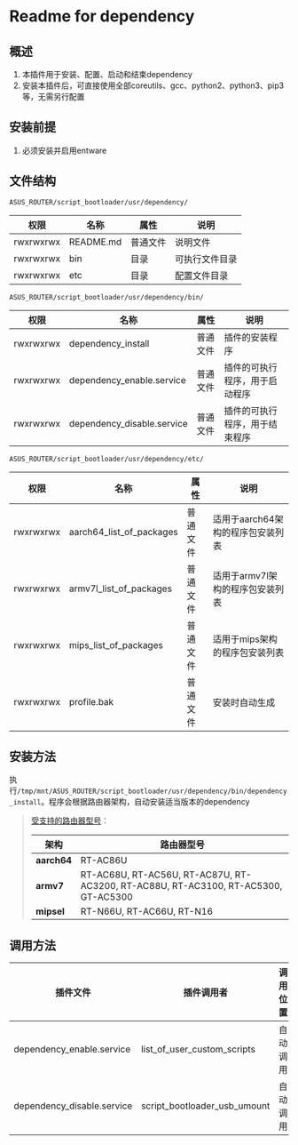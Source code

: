 # Readme for dependency

## 概述

1. 本插件用于安装、配置、启动和结束dependency
2. 安装本插件后，可直接使用全部coreutils、gcc、python2、python3、pip3等，无需另行配置

## 安装前提

1. 必须安装并启用entware

## 文件结构

`ASUS_ROUTER/script_bootloader/usr/dependency/`

| 权限      | 名称      | 属性     | 说明           |
| --------- | --------- | -------- | -------------- |
| rwxrwxrwx | README.md | 普通文件 | 说明文件       |
| rwxrwxrwx | bin       | 目录     | 可执行文件目录 |
| rwxrwxrwx | etc       | 目录     | 配置文件目录   |

`ASUS_ROUTER/script_bootloader/usr/dependency/bin/`

| 权限      | 名称                       | 属性     | 说明                           |
| --------- | -------------------------- | -------- | ------------------------------ |
| rwxrwxrwx | dependency_install         | 普通文件 | 插件的安装程序                 |
| rwxrwxrwx | dependency_enable.service  | 普通文件 | 插件的可执行程序，用于启动程序 |
| rwxrwxrwx | dependency_disable.service | 普通文件 | 插件的可执行程序，用于结束程序 |

`ASUS_ROUTER/script_bootloader/usr/dependency/etc/`

| 权限      | 名称                     | 属性     | 说明                              |
| --------- | ------------------------ | -------- | --------------------------------- |
| rwxrwxrwx | aarch64_list_of_packages | 普通文件 | 适用于aarch64架构的程序包安装列表 |
| rwxrwxrwx | armv7l_list_of_packages  | 普通文件 | 适用于armv7l架构的程序包安装列表  |
| rwxrwxrwx | mips_list_of_packages    | 普通文件 | 适用于mips架构的程序包安装列表    |
| rwxrwxrwx | profile.bak              | 普通文件 | 安装时自动生成                    |

## 安装方法

执行`/tmp/mnt/ASUS_ROUTER/script_bootloader/usr/dependency/bin/dependency_install`。程序会根据路由器架构，自动安装适当版本的dependency

   > [受支持的路由器型号](https://github.com/Entware/Entware/wiki/Install-on-Asus-stock-firmware)：
   >
   > | 架构        | 路由器型号                                                                         |
   > | ----------- | ---------------------------------------------------------------------------------- |
   > | **aarch64** | RT-AC86U                                                                           |
   > | **armv7**   | RT-AC68U, RT-AC56U, RT-AC87U, RT-AC3200, RT-AC88U, RT-AC3100, RT-AC5300, GT-AC5300 |
   > | **mipsel**  | RT-N66U, RT-AC66U, RT-N16                                                          |

## 调用方法

| 插件文件                   | 插件调用者                   | 调用位置 |
| -------------------------- | ---------------------------- | -------- |
| dependency_enable.service  | list_of_user_custom_scripts  | 自动调用 |
| dependency_disable.service | script_bootloader_usb_umount | 自动调用 |